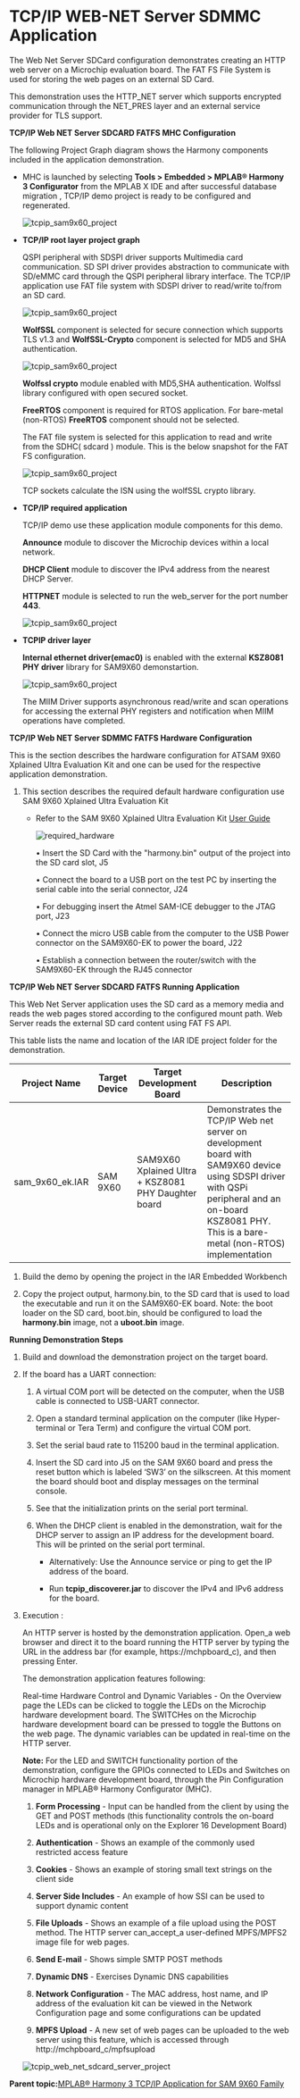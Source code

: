 # TCP/IP WEB-NET Server SDMMC Application

The Web Net Server SDCard configuration demonstrates creating an HTTP web server on a Microchip evaluation board. The FAT FS File System is used for storing the web pages on an external SD Card.

This demonstration uses the HTTP\_NET server which supports encrypted communication through the NET\_PRES layer and an external service provider for TLS support.

**TCP/IP Web NET Server SDCARD FATFS MHC Configuration**

The following Project Graph diagram shows the Harmony components included in the application demonstration.

-   MHC is launched by selecting **Tools \> Embedded \> MPLAB® Harmony 3 Configurator** from the MPLAB X IDE and after successful database migration , TCP/IP demo project is ready to be configured and regenerated.

    ![tcpip_sam9x60_project](../../docs/GUID-82E240D6-A985-44CB-8862-767697161843-low.png)

-   **TCP/IP root layer project graph**

    QSPI peripheral with SDSPI driver supports Multimedia card communication. SD SPI driver provides abstraction to communicate with SD/eMMC card through the QSPI peripheral library interface. The TCP/IP application use FAT file system with SDSPI driver to read/write to/from an SD card.

    ![tcpip_sam9x60_project](../../docs/GUID-F725057E-5F91-407B-ABA4-1BDC37B780C9-low.png)

    **WolfSSL** component is selected for secure connection which supports TLS v1.3 and **WolfSSL-Crypto** component is selected for MD5 and SHA authentication.

    ![tcpip_sam9x60_project](../../docs/GUID-68AC10D4-3A43-4F2C-995F-C65FEF26B22B-low.png)

    **Wolfssl crypto** module enabled with MD5,SHA authentication. Wolfssl library configured with open secured socket.

    **FreeRTOS** component is required for RTOS application. For bare-metal \(non-RTOS\) **FreeRTOS** component should not be selected.

    The FAT file system is selected for this application to read and write from the SDHC\( sdcard \) module. This is the below snapshot for the FAT FS configuration.

    ![tcpip_sam9x60_project](../../docs/GUID-E4F0D31C-D9A8-41EA-89A5-74A2741B1F0F-low.png)

    TCP sockets calculate the ISN using the wolfSSL crypto library.

-   **TCP/IP required application**

    TCP/IP demo use these application module components for this demo.

    **Announce** module to discover the Microchip devices within a local network.

    **DHCP Client** module to discover the IPv4 address from the nearest DHCP Server.

    **HTTPNET** module is selected to run the web\_server for the port number **443**.

    ![tcpip_sam9x60_project](../../docs/GUID-0178B6CE-9350-4C8C-A039-2F2858C93BA1-low.png)

-   **TCPIP driver layer**

    **Internal ethernet driver\(emac0\)** is enabled with the external **KSZ8081 PHY driver** library for SAM9X60 demonstartion.

    ![tcpip_sam9x60_project](../../docs/GUID-77C2FD2F-8D0B-4F67-A9CB-0A7832741CBF-low.png)

    The MIIM Driver supports asynchronous read/write and scan operations for accessing the external PHY registers and notification when MIIM operations have completed.


**TCP/IP Web NET Server SDMMC FATFS Hardware Configuration**

This is the section describes the hardware configuration for ATSAM 9X60 Xplained Ultra Evaluation Kit and one can be used for the respective application demonstration.

1.  This section describes the required default hardware configuration use SAM 9X60 Xplained Ultra Evaluation Kit

    -   Refer to the SAM 9X60 Xplained Ultra Evaluation Kit [User Guide](https://ww1.microchip.com/downloads/en/DeviceDoc/SAM9X60-EK-UG-DS50002907B.pdf)

        ![required_hardware](../../docs/GUID-4D799D4B-A6DB-4B08-BB9D-9F94F5993213-low.png)

        • Insert the SD Card with the "harmony.bin" output of the project into the SD card slot, J5

        • Connect the board to a USB port on the test PC by inserting the serial cable into the serial connector, J24

        • For debugging insert the Atmel SAM-ICE debugger to the JTAG port, J23

        • Connect the micro USB cable from the computer to the USB Power connector on the SAM9X60-EK to power the board, J22

        • Establish a connection between the router/switch with the SAM9X60-EK through the RJ45 connector


**TCP/IP Web NET Server SDCARD FATFS Running Application**

This Web Net Server application uses the SD card as a memory media and reads the web pages stored according to the configured mount path. Web Server reads the external SD card content using FAT FS API.

This table lists the name and location of the IAR IDE project folder for the demonstration.

|Project Name|Target Device|Target Development Board|Description|
|------------|-------------|------------------------|-----------|
|sam\_9x60\_ek.IAR|SAM 9X60|SAM9X60 Xplained Ultra + KSZ8081 PHY Daughter board|Demonstrates the TCP/IP Web net server on development board with SAM9X60 device using SDSPI driver with QSPi peripheral and an on-board KSZ8081 PHY. This is a bare-metal \(non-RTOS\) implementation|

1.  Build the demo by opening the project in the IAR Embedded Workbench

2.  Copy the project output, harmony.bin, to the SD card that is used to load the executable and run it on the SAM9X60-EK board. Note: the boot loader on the SD card, boot.bin, should be configured to load the **harmony.bin** image, not a **uboot.bin** image.


**Running Demonstration Steps**

1.  Build and download the demonstration project on the target board.

2.  If the board has a UART connection:

    1.  A virtual COM port will be detected on the computer, when the USB cable is connected to USB-UART connector.

    2.  Open a standard terminal application on the computer \(like Hyper-terminal or Tera Term\) and configure the virtual COM port.

    3.  Set the serial baud rate to 115200 baud in the terminal application.

    4.  Insert the SD card into J5 on the SAM 9X60 board and press the reset button which is labeled ‘SW3’ on the silkscreen. At this moment the board should boot and display messages on the terminal console.

    5.  See that the initialization prints on the serial port terminal.

    6.  When the DHCP client is enabled in the demonstration, wait for the DHCP server to assign an IP address for the development board. This will be printed on the serial port terminal.

        -   Alternatively: Use the Announce service or ping to get the IP address of the board.

        -   Run **tcpip\_discoverer.jar** to discover the IPv4 and IPv6 address for the board.

3.  Execution :

    An HTTP server is hosted by the demonstration application. Open\_a web browser and direct it to the board running the HTTP server by typing the URL in the address bar \(for example, https://mchpboard\_c\), and then pressing Enter.

    The demonstration application features following:

    Real-time Hardware Control and Dynamic Variables - On the Overview page the LEDs can be clicked to toggle the LEDs on the Microchip hardware development board. The SWITCHes on the Microchip hardware development board can be pressed to toggle the Buttons on the web page. The dynamic variables can be updated in real-time on the HTTP server.

    **Note:** For the LED and SWITCH functionality portion of the demonstration, configure the GPIOs connected to LEDs and Switches on Microchip hardware development board, through the Pin Configuration manager in MPLAB® Harmony Configurator \(MHC\).

    1.  **Form Processing** - Input can be handled from the client by using the GET and POST methods \(this functionality controls the on-board LEDs and is operational only on the Explorer 16 Development Board\)

    2.  **Authentication** - Shows an example of the commonly used restricted access feature

    3.  **Cookies** - Shows an example of storing small text strings on the client side

    4.  **Server Side Includes** - An example of how SSI can be used to support dynamic content

    5.  **File Uploads** - Shows an example of a file upload using the POST method. The HTTP server can\_accept\_a user-defined MPFS/MPFS2 image file for web pages.

    6.  **Send E-mail** - Shows simple SMTP POST methods

    7.  **Dynamic DNS** - Exercises Dynamic DNS capabilities

    8.  **Network Configuration** - The MAC address, host name, and IP address of the evaluation kit can be viewed in the Network Configuration page and some configurations can be updated

    9.  **MPFS Upload** - A new set of web pages can be uploaded to the web server using this feature, which is accessed through http://mchpboard\_c/mpfsupload

    ![tcpip_web_net_sdcard_server_project](../../docs/GUID-51F87D14-CD71-4B68-827E-9D5F63BF7563-low.png)


**Parent topic:**[MPLAB® Harmony 3 TCP/IP Application for SAM 9X60 Family](../../docs/GUID-E9DE90C9-151B-4975-A6F1-B20C092FDE6A.md)

